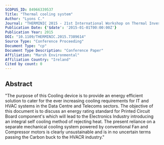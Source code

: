 ```yaml
---
SCOPUS_ID: 84966339537
Title: "Thermal cooling system"
Author: "Lyons C."
Journal: "THERMINIC 2015 - 21st International Workshop on Thermal Investigations of ICs and Systems"
Publication Date: {'$date': '2015-01-01T00:00:00Z'}
Publication Year: 2015
DOI: "10.1109/THERMINIC.2015.7389614"
Source Type: "Conference Proceeding"
Document Type: "cp"
Document Type Description: "Conference Paper"
Affiliation: "Marsh Environmental"
Affiliation Country: "Ireland"
Cited by count: 0
---
```


## Abstract
"The purpose of this Cooling device is to provide an energy efficient solution to cater for the ever increasing cooling requirements for IT and HVAC systems in the Data Centre and Telecoms sectors. The objective of this document is to discuss an energy rating standard for Printed Circuit Board component's which will lead to the Electronics Industry introducing an integral self cooling method of rejecting heat. The present reliance on a separate mechanical cooling system powered by conventional Fan and Compressor motors is clearly unsustainable and is in no uncertain terms passing the Carbon buck to the HVACR industry."
